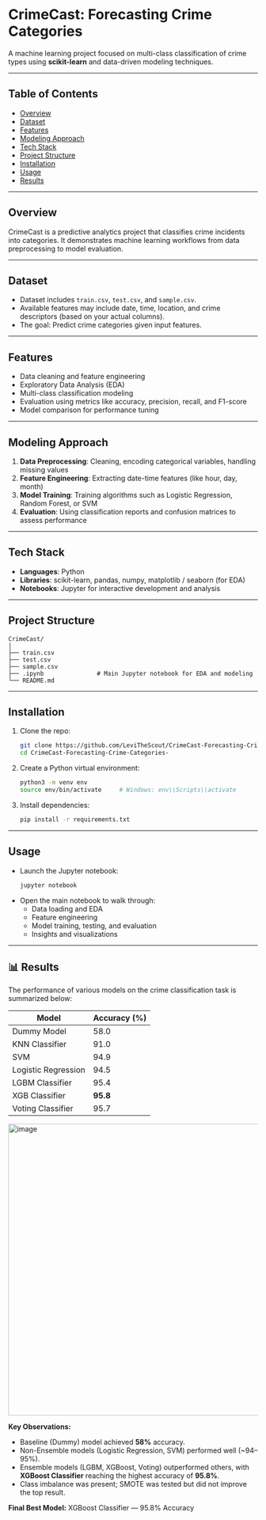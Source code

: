 # CrimeCast: Forecasting Crime Categories

A machine learning project focused on multi-class classification of crime types using **scikit-learn** and data-driven modeling techniques.

---

##  Table of Contents
- [Overview](#overview)
- [Dataset](#dataset)
- [Features](#features)
- [Modeling Approach](#modeling-approach)
- [Tech Stack](#tech-stack)
- [Project Structure](#project-structure)
- [Installation](#installation)
- [Usage](#usage)
- [Results](#results)

---

##  Overview
CrimeCast is a predictive analytics project that classifies crime incidents into categories. It demonstrates machine learning workflows from data preprocessing to model evaluation.

---

##  Dataset
- Dataset includes `train.csv`, `test.csv`, and `sample.csv`.
- Available features may include date, time, location, and crime descriptors (based on your actual columns).
- The goal: Predict crime categories given input features.

---

##  Features
- Data cleaning and feature engineering
- Exploratory Data Analysis (EDA)
- Multi-class classification modeling
- Evaluation using metrics like accuracy, precision, recall, and F1-score
- Model comparison for performance tuning

---

##  Modeling Approach
1. **Data Preprocessing**: Cleaning, encoding categorical variables, handling missing values  
2. **Feature Engineering**: Extracting date-time features (like hour, day, month)  
3. **Model Training**: Training algorithms such as Logistic Regression, Random Forest, or SVM  
4. **Evaluation**: Using classification reports and confusion matrices to assess performance  

---

##  Tech Stack
- **Languages**: Python  
- **Libraries**: scikit-learn, pandas, numpy, matplotlib / seaborn (for EDA)  
- **Notebooks**: Jupyter for interactive development and analysis  

---

##  Project Structure
```
CrimeCast/
│
├── train.csv
├── test.csv
├── sample.csv
├── .ipynb               # Main Jupyter notebook for EDA and modeling
└── README.md
```

---

##  Installation
1. Clone the repo:
   ```bash
   git clone https://github.com/LeviTheScout/CrimeCast-Forecasting-Crime-Categories-.git
   cd CrimeCast-Forecasting-Crime-Categories-
   ```
2. Create a Python virtual environment:
   ```bash
   python3 -m venv env
   source env/bin/activate     # Windows: env\\Scripts\\activate
   ```
3. Install dependencies:
   ```bash
   pip install -r requirements.txt
   ```

---

##  Usage
- Launch the Jupyter notebook:
  ```bash
  jupyter notebook
  ```
- Open the main notebook to walk through:
  - Data loading and EDA  
  - Feature engineering  
  - Model training, testing, and evaluation  
  - Insights and visualizations

---


## 📊 Results


The performance of various models on the crime classification task is summarized below:

| Model                | Accuracy (%) |
|----------------------|--------------|
| Dummy Model          | 58.0         |
| KNN Classifier       | 91.0         |
| SVM                  | 94.9         |
| Logistic Regression  | 94.5         |
| LGBM Classifier      | 95.4         |
| XGB Classifier       | **95.8**     |
| Voting Classifier    | 95.7         |


<img width="1389" height="590" alt="image" src="https://github.com/user-attachments/assets/1e7eb007-d765-480f-adf9-330a6b562aab" />

**Key Observations:**
- Baseline (Dummy) model achieved **58%** accuracy.
- Non-Ensemble models (Logistic Regression, SVM) performed well (~94–95%).
- Ensemble models (LGBM, XGBoost, Voting) outperformed others, with **XGBoost Classifier** reaching the highest accuracy of **95.8%**.
- Class imbalance was present; SMOTE was tested but did not improve the top result.

**Final Best Model:** XGBoost Classifier — 95.8% Accuracy
